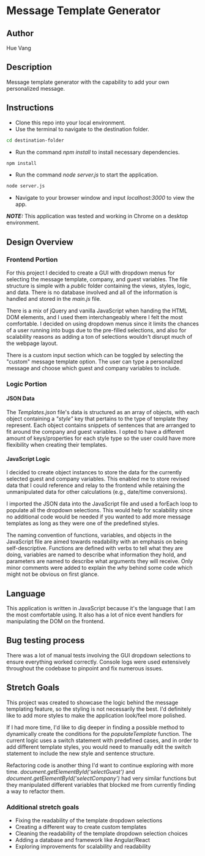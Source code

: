 # Message Template Generator

## Author
 Hue Vang

## Description
Message template generator with the capability to add your own personalized message.


## Instructions
* Clone this repo into your local environment.
* Use the terminal to navigate to the destination folder.
```bash
cd destination-folder
```
* Run the command *npm install* to install necessary dependencies.
```bash
npm install
```
* Run the command *node server.js* to start the application.
```bash
node server.js
```
* Navigate to your browser window and input *localhost:3000* to view the app.

**_NOTE:_** This application was tested and working in Chrome on a desktop environment.

## Design Overview

### Frontend Portion
For this project I decided to create a GUI with dropdown menus for selecting the message template, company, and guest variables. The file structure is simple with a *public* folder containing the views, styles, logic, and data. There is no database involved and all of the information is handled and stored in the *main.js* file.

There is a mix of jQuery and vanilla JavaScript when handing the HTML DOM elements, and I used them interchangeably where I felt the most comfortable. I decided on using dropdown menus since it limits the chances of a user running into bugs due to the pre-filled selections, and also for scalability reasons as adding a ton of selections wouldn't disrupt much of the webpage layout.

There is a custom input section which can be toggled by selecting the "custom" message template option. The user can type a personalized message and choose which guest and company variables to include.

### Logic Portion

#### JSON Data

The *Templates.json* file's data is structured as an array of objects, with each object containing a *"style"* key that pertains to the type of template they represent. Each object contains snippets of sentences that are arranged to fit around the company and guest variables. I opted to have a different amount of keys/properties for each style type so the user could have more flexibility when creating their templates.


#### JavaScript Logic

I decided to create object instances to store the data for the currently selected guest and company variables. This enabled me to store revised data that I could reference and relay to the frontend while retaining the unmanipulated data for other calculations (e.g., date/time conversions).

I imported the JSON data into the JavaScript file and used a forEach loop to populate all the dropdown selections. This would help for scalability since no additional code would be needed if you wanted to add more message templates as long as they were one of the predefined styles.

The naming convention of functions, variables, and objects in the JavaScript file are aimed towards readability with an emphasis on being self-descriptive. Functions are defined with verbs to tell what they are doing, variables are named to describe what information they hold, and parameters are named to describe what arguments they will receive. Only minor comments were added to explain the *why* behind some code which might not be obvious on first glance.


## Language

This application is written in JavaScript because it's the language that I am the most comfortable using.  It also has a lot of nice event handlers for manipulating the DOM on the frontend.


## Bug testing process

There was a lot of manual tests involving the GUI dropdown selections to ensure everything worked correctly. Console logs were used extensively throughout the codebase to pinpoint and fix numerous issues.

## Stretch Goals

This project was created to showcase the logic behind the message templating feature, so the styling is not necessarily the best. I'd definitely like to add more styles to make the application look/feel more polished.

If I had more time, I'd like to dig deeper in finding a possible method to dynamically create the conditions for the *populateTemplate* function. The current logic uses a switch statement with predefined cases, and in order to add different template styles, you would need to manually edit the switch statement to include the new style and sentence structure.

Refactoring code is another thing I'd want to continue exploring with more time. *document.getElementById('selectGuest')* and *document.getElementById('selectCompany')* had very similar functions but they manipulated different variables that blocked me from currently finding a way to refactor them.

### Additional stretch goals

* Fixing the readability of the template dropdown selections
* Creating a different way to create custom templates
* Cleaning the readability of the template dropdown selection choices
* Adding a database and framework like Angular/React
* Exploring improvements for scalability and readability
